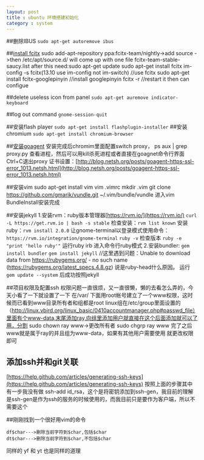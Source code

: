 ```yaml
---
layout: post
title : ubuntu 环境搭建初始化
category : system
---		
```

##删除IBUS
`sudo apt-get autoremove ibus`

##[install fcitx](https://fcitx-im.org/wiki/Install_%28Ubuntu%29)
    sudo add-apt-repository ppa:fcitx-team/nightly->add source ->then /etc/apt/source.d/ will come up with one file fcitx-team-stable-saucy.list
    after this need:sudo apt-get update
    sudo apt-get install fcitx
    im-config -s fcitx(13.10 use im-config not im-switch) //use fcitx
    sudo apt-get install fcitx-googlepinyin //install googlepinyin
    fcitx -r //restart it then can configue

##delete useless icon from panel 
`sudo apt-get auremove indicator-keyboard`

##log out command
`gnome-session-quit`

##安装flash player
`sudo apt-get install flashplugin-installer`
##安装chromium
`sudo apt-get install chromium-browser`

##[安装goagent](https://code.google.com/p/goagent/wiki/GoAgent_Linux)
安装完成后chromim里面配置switch proxy， ps aux | grep proxy.py 查看进程，然后可以用kill杀死进程或者直接在goagnet命令行界面Ctrl+C退出proxy
证书设置：[http://blog.netsh.org/posts/goagent-https-ssl-error_1013.netsh.html](http://blog.netsh.org/posts/goagent-https-ssl-error_1013.netsh.html)

##安装vim
    sudo apt-get install vim
    vim .vimrc
    mkdir .vim
    git clone https://github.com/gmarik/vundle.git ~/.vim/bundle/vundle
进入vim BundleInstall安装完成

##安装jekyll
1.安装rvm：ruby版本管理器[https://rvm.io/](https://rvm.io/)
`curl -L https://get.rvm.io | bash -s stable`
检查安装：`rvm list known`
安装ruby：`rvm install 2.0.0`
让gnome-terminal以登录模式使用命令：`https://rvm.io/integration/gnome-terminal`
`ruby -v` 检查版本
`ruby -e "print 'hello ruby'"` 运行ruby
irb 进入命令行ruby模式
2.安装bundler:
`gem install bundler`
`gem install jekyll` //这里遇到问题：Unable to download data from https://rubygems.org/ - no such name (https://rubygems.org/latest_specs.4.8.gz)
说是ruby-head什么原因。
运行`gem update --system` 后成功按照jekyll


##项目权限及配置ssh
权限问题一直很烦，又一直很懒，懒的去看怎么弄的，今天小看了一下就设置了一下
在/var/ 下面用root帐号建立了一个www权限，这时候而已看到www目录所有者和组都是root
linux组在/etc/group里面设置的（http://linux.vbird.org/linux_basic/0410accountmanager.php#passwd_file）里面有个www-data,末尾添加ray,向组里添加用户就直接在这个后面添加就可以了用，分割
    sudo chown ray www->更改所有者
    sudo chgrp ray www
完了之后www就是属于ray的并且组为www-data，如果有其他用户需要使用 就更改权限即可

## 添加ssh并和git关联
[https://help.github.com/articles/generating-ssh-keys](https://help.github.com/articles/generating-ssh-keys)
按照上面的步骤其中有一步我没有做
ssh-add id_rsa，这个是将密钥添加到ssh-gen，我目前的理解是ssh-gen是作为ssh的服务的时候使用的，而我目前只是要作为客户端，所以不需要这个

##刚刚找到一个很好用vim的命令

    df$char--->删除当前字符到$char,包括$char
    dt$char--->删除当前字符到$char,不包括$char

同样的 yf 和 yt 也是同样的道理

